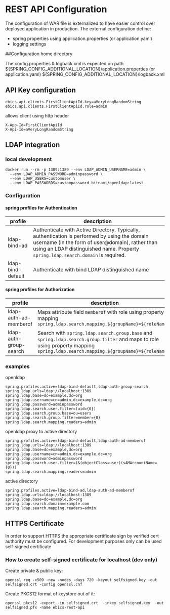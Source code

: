 # REST API Configuration

The configuration of WAR file is externalized to have easier control over deployed application in production.
The external configuration define: 
* spring properties using application.properties (or application.yaml)
* logging settings 

##Configuration home directory

The config.properties & logback.xml is expected on path
${SPRING_CONFIG_ADDITIONAL_LOCATION}/application.properties (or application.yaml)
${SPRING_CONFIG_ADDITIONAL_LOCATION}/logback.xml

## API Key configuration
```properties
ebics.api.clients.FirstClientApiId.key=aVeryLongRandomString
ebics.api.clients.FirstClientApiId.role=admin
```
allows client using http header
```properties
X-App-Id=FirstClientApiId
X-Api-Id=aVeryLongRandomString
```

## LDAP integration

### local development
```shell
docker run --rm -p 1389:1389 --env LDAP_ADMIN_USERNAME=admin \
  --env LDAP_ADMIN_PASSWORD=adminpassword \
  --env LDAP_USERS=customuser \
  --env LDAP_PASSWORDS=custompassword bitnami/openldap:latest
```
### Configuration
#### spring profiles for Authentication
| profile | description                                                                                                                                                                                                                           |
| --------------- |---------------------------------------------------------------------------------------------------------------------------------------------------------------------------------------------------------------------------------------|
|ldap-bind-ad| Authenticate with Active Directory. Typically, authentication is performed by using the domain username (in the form of user@domain), rather than using an LDAP distinguished name. Property `spring.ldap.search.domain` is required. |
|ldap-bind-default| Authenticate with bind LDAP distinguished name|
#### spring profiles for Authorization
| profile               | description                                                                                                                                                                     |
|-----------------------|---------------------------------------------------------------------------------------------------------------------------------------------------------------------------------|
| ldap-auth-ad-memberof | Maps attribute field `memberOf` with role using property mapping `spring.ldap.search.mapping.${groupName}=${roleNames}`                                         |
| ldap-auth-group-search| Search with `spring.ldap.search.group.base` and `spring.ldap.search.group.filter` and maps to role using property mapping `spring.ldap.search.mapping.${groupName}=${roleName}` |

### examples
openldap
```properties
spring.profiles.active=ldap-bind-default,ldap-auth-group-search
spring.ldap.urls=ldap://localhost:1389
spring.ldap.base=dc=example,dc=org
spring.ldap.username=cn=admin,dc=example,dc=org
spring.ldap.password=adminpassword
spring.ldap.search.user.filter=(uid={0})
spring.ldap.search.group.base=ou=users
spring.ldap.search.group.filter=member={0}
spring.ldap.search.mapping.readers=admin
```
openldap proxy to active directory
```properties
spring.profiles.active=ldap-bind-default,ldap-auth-ad-memberof
spring.ldap.urls=ldap://localhost:1389
spring.ldap.base=dc=example,dc=org
spring.ldap.username=cn=admin,dc=example,dc=org
spring.ldap.password=adminpassword
spring.ldap.search.user.filter=(&(objectClass=user)(sAMAccountName={0}))
spring.ldap.search.mapping.readers=admin
```
active directory
```properties
spring.profiles.active=ldap-bind-ad,ldap-auth-ad-memberof
spring.ldap.urls=ldap://localhost:1389
spring.ldap.base=dc=example,dc=org
spring.ldap.search.domain=example.com
spring.ldap.search.mapping.readers=admin
```

## HTTPS Certificate

In order to support HTTPS the appropriate certificate sign by verified cert authority must be configured.
For development purposes only can be used self-signed certificate

### How to create self-signed certificate for localhost (dev only)

Create private & public key:

```openssl req -x509 -new -nodes -days 720 -keyout selfsigned.key -out selfsigned.crt -config openssl.cnf```

Create PKCS12 format of keystore out of it:

```openssl pkcs12 -export -in selfsigned.crt  -inkey selfsigned.key  -out selfsigned.pfx -name ebics-rest-api```
